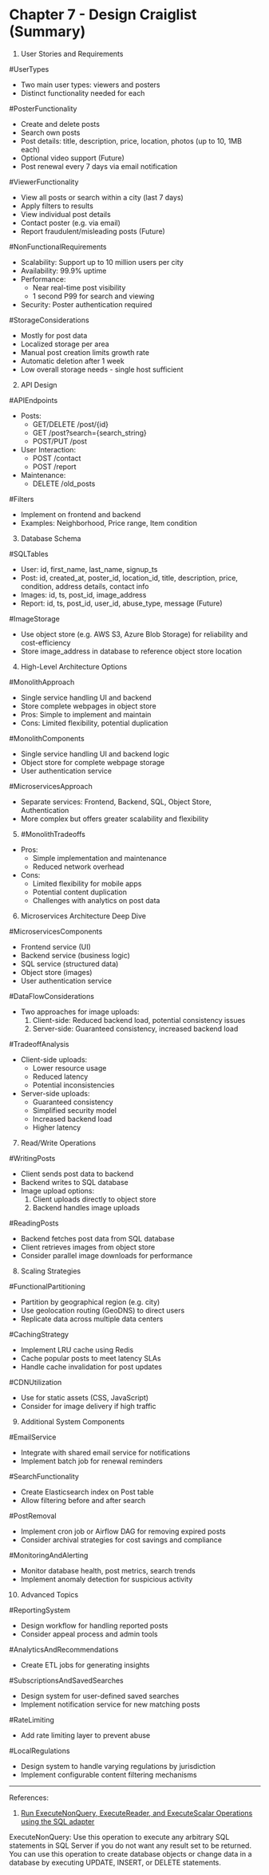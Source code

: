 # Chapter 7 - Design Craiglist (Summary)

1. User Stories and Requirements

#UserTypes

- Two main user types: viewers and posters
- Distinct functionality needed for each

#PosterFunctionality

- Create and delete posts
- Search own posts
- Post details: title, description, price, location, photos (up to 10, 1MB each)
- Optional video support (Future)
- Post renewal every 7 days via email notification

#ViewerFunctionality

- View all posts or search within a city (last 7 days)
- Apply filters to results
- View individual post details
- Contact poster (e.g. via email)
- Report fraudulent/misleading posts (Future)

#NonFunctionalRequirements

- Scalability: Support up to 10 million users per city
- Availability: 99.9% uptime
- Performance:
  - Near real-time post visibility
  - 1 second P99 for search and viewing
- Security: Poster authentication required

#StorageConsiderations

- Mostly for post data
- Localized storage per area
- Manual post creation limits growth rate
- Automatic deletion after 1 week
- Low overall storage needs - single host sufficient

2. API Design

#APIEndpoints

- Posts:
  - GET/DELETE /post/{id}
  - GET /post?search={search_string}
  - POST/PUT /post
- User Interaction:
  - POST /contact
  - POST /report
- Maintenance:
  - DELETE /old_posts

#Filters

- Implement on frontend and backend
- Examples: Neighborhood, Price range, Item condition

3. Database Schema

#SQLTables

- User: id, first_name, last_name, signup_ts
- Post: id, created_at, poster_id, location_id, title, description, price, condition, address details, contact info
- Images: id, ts, post_id, image_address
- Report: id, ts, post_id, user_id, abuse_type, message (Future)

#ImageStorage

- Use object store (e.g. AWS S3, Azure Blob Storage) for reliability and cost-efficiency
- Store image_address in database to reference object store location

4. High-Level Architecture Options

#MonolithApproach

- Single service handling UI and backend
- Store complete webpages in object store
- Pros: Simple to implement and maintain
- Cons: Limited flexibility, potential duplication

#MonolithComponents

- Single service handling UI and backend logic
- Object store for complete webpage storage
- User authentication service

#MicroservicesApproach

- Separate services: Frontend, Backend, SQL, Object Store, Authentication
- More complex but offers greater scalability and flexibility

5. #MonolithTradeoffs

- Pros:
  - Simple implementation and maintenance
  - Reduced network overhead
- Cons:
  - Limited flexibility for mobile apps
  - Potential content duplication
  - Challenges with analytics on post data

6. Microservices Architecture Deep Dive

#MicroservicesComponents

- Frontend service (UI)
- Backend service (business logic)
- SQL service (structured data)
- Object store (images)
- User authentication service

#DataFlowConsiderations

- Two approaches for image uploads:
  1. Client-side: Reduced backend load, potential consistency issues
  2. Server-side: Guaranteed consistency, increased backend load

#TradeoffAnalysis

- Client-side uploads:
  - Lower resource usage
  - Reduced latency
  * Potential inconsistencies
- Server-side uploads:
  - Guaranteed consistency
  - Simplified security model
  * Increased backend load
  * Higher latency

7. Read/Write Operations

#WritingPosts

- Client sends post data to backend
- Backend writes to SQL database
- Image upload options:
  1. Client uploads directly to object store
  2. Backend handles image uploads

#ReadingPosts

- Backend fetches post data from SQL database
- Client retrieves images from object store
- Consider parallel image downloads for performance

8. Scaling Strategies

#FunctionalPartitioning

- Partition by geographical region (e.g. city)
- Use geolocation routing (GeoDNS) to direct users
- Replicate data across multiple data centers

#CachingStrategy

- Implement LRU cache using Redis
- Cache popular posts to meet latency SLAs
- Handle cache invalidation for post updates

#CDNUtilization

- Use for static assets (CSS, JavaScript)
- Consider for image delivery if high traffic

9. Additional System Components

#EmailService

- Integrate with shared email service for notifications
- Implement batch job for renewal reminders

#SearchFunctionality

- Create Elasticsearch index on Post table
- Allow filtering before and after search

#PostRemoval

- Implement cron job or Airflow DAG for removing expired posts
- Consider archival strategies for cost savings and compliance

#MonitoringAndAlerting

- Monitor database health, post metrics, search trends
- Implement anomaly detection for suspicious activity

10. Advanced Topics

#ReportingSystem

- Design workflow for handling reported posts
- Consider appeal process and admin tools

#AnalyticsAndRecommendations

- Create ETL jobs for generating insights

#SubscriptionsAndSavedSearches

- Design system for user-defined saved searches
- Implement notification service for new matching posts

#RateLimiting

- Add rate limiting layer to prevent abuse

#LocalRegulations

- Design system to handle varying regulations by jurisdiction
- Implement configurable content filtering mechanisms

---

References:

1. [Run ExecuteNonQuery, ExecuteReader, and ExecuteScalar Operations using the SQL adapter](https://learn.microsoft.com/en-us/biztalk/adapters-and-accelerators/adapter-sql/executenonquery-executereader-and-executescalar-using-the-sql-adapter)

ExecuteNonQuery: Use this operation to execute any arbitrary SQL statements in SQL Server if you do not want any result set to be returned. You can use this operation to create database objects or change data in a database by executing UPDATE, INSERT, or DELETE statements.
